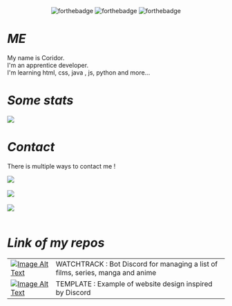 <div align="center">
    <img src="https://forthebadge.com/images/badges/made-with-markdown.svg" alt="forthebadge">
    <img src="https://forthebadge.com/images/badges/made-with-html.svg" alt="forthebadge">
    <img src="https://forthebadge.com/images/badges/made-with-css.svg" alt="forthebadge">
</div>

# *ME*

My name is Coridor. <br>
I'm an apprentice developer. <br>
I'm learning html, css, java , js, python and more...

# *Some stats*
<p>
    <a href="#"><img src="https://github-readme-stats.vercel.app/api?username=Cori-bot&show_icons=true&title_color=999&text_color=9f9f9f&bg_color=00000000&hide_border=true"></a>
</p>

# *Contact*
There is multiple ways to contact me !

<a href="" target="_blank"><img src="https://img.shields.io/static/v1?label=DISCORD&message=Coridor&color=7289da&style=for-the-badge"></a><br><br>
<a href="https://x.com/Coridor_" target="_blank"><img src="https://img.shields.io/static/v1?label=TWITTER&message=Coridor_&color=00acee&style=for-the-badge"></a><br><br>
<a href="mailto: coridor@gmail.com" target="_blank"><img src="https://img.shields.io/static/v1?label=mail&message=coridor@gmail.com&color=white&style=for-the-badge"></a><br><br>

# *Link of my repos*

<table align="center">
    <tr>
        <td><a href="https://github.com/Cori-bot/Watchtrack"><img src="https://github.com/user-attachments/assets/c9740617-00e8-401e-ba45-7d33d62214f3" alt="Image Alt Text"></a></td>
        <td>WATCHTRACK : Bot Discord for managing a list of films, series, manga and anime</td>
    </tr>
    <tr>
        <td><a href="https://github.com/Cori-bot/site-template-discord-v1"><img src="https://github.com/user-attachments/assets/c9740617-00e8-401e-ba45-7d33d62214f3" alt="Image Alt Text"></a></td>
        <td>TEMPLATE : Example of website design inspired by Discord</td>
    </tr>
</table>

